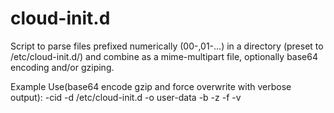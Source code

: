 # cloud-init.d

Script to parse files prefixed numerically (00-,01-...) in a directory (preset to /etc/cloud-init.d/) and combine as a mime-multipart file, optionally base64 encoding and/or gziping.

Example Use(base64 encode gzip and force overwrite with verbose output):
-cid -d /etc/cloud-init.d -o user-data -b -z -f -v


